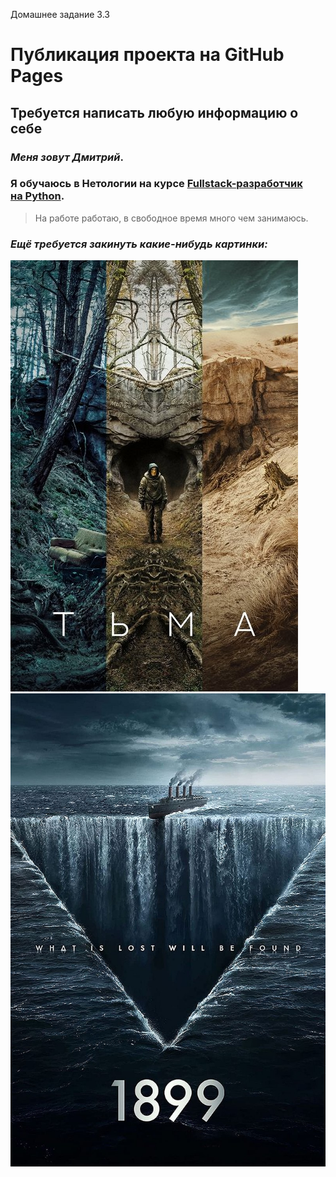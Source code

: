 Домашнее задание 3.3
#  Публикация проекта на GitHub Pages
## Требуется написать любую информацию о себе

### *_Меня зовут Дмитрий_*. 
### Я обучаюсь в Нетологии на курсе **[Fullstack-разработчик на Python](https://netology.ru/programs/fullstack-python-dev)**.
> На работе работаю, в свободное время много чем занимаюсь.
### _Ещё требуется закинуть какие-нибудь картинки:_

![картинка1](https://github.com/mr6dante6/HomeWork3.3/blob/main/a20a2fcebed4436998216af506fb.jpg)
![картинка2](https://github.com/mr6dante6/HomeWork3.3/blob/main/1899_TV_poster.jpg)
